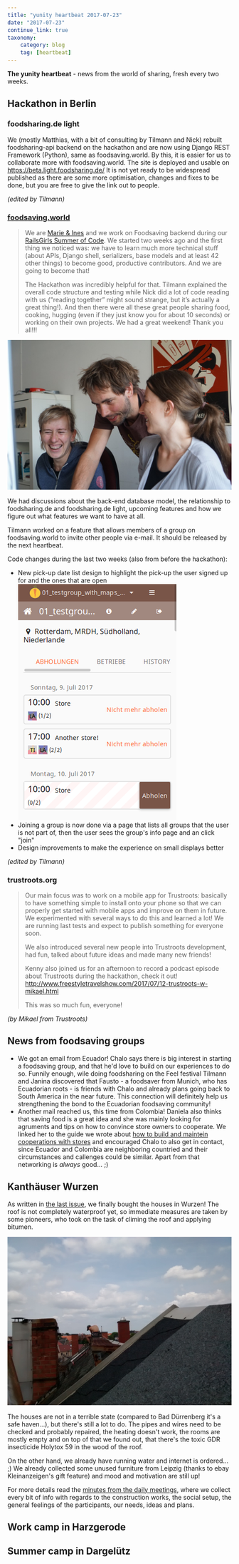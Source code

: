 ```yaml
---
title: "yunity heartbeat 2017-07-23"
date: "2017-07-23"
continue_link: true
taxonomy:
    category: blog
    tag: [heartbeat]
---
```


**The yunity heartbeat** - news from the world of sharing, fresh every two weeks.

## Hackathon in Berlin

### foodsharing.de light

We (mostly Matthias, with a bit of consulting by Tilmann and Nick) rebuilt foodsharing-api backend on the hackathon and are now using Django REST Framework (Python), same as foodsaving.world. By this, it is easier for us to collaborate more with foodsaving.world. 
The site is deployed and usable on https://beta.light.foodsharing.de/
It is not yet ready to be widespread published as there are some more optimisation, changes and fixes to be done, but you are free to give the link out to people.

_(edited by Tilmann)_

### [foodsaving.world](https://foodsaving.world)

> We are [Marie & Ines](https://twitter.com/nk42) and we work on Foodsaving backend during our [RailsGirls Summer of Code](https://railsgirlssummerofcode.org/). We started two weeks ago and the first thing we noticed was: we have to learn much more technical stuff (about APIs, Django shell, serializers, base models and at least 42 other things) to become good, productive contributors. And we are going to become that!
> 
> The Hackathon was incredibly helpful for that. Tilmann explained the overall code structure and testing while Nick did a lot of code reading with us ("reading together” might sound strange, but it’s actually a great thing!). And then there were all these great people sharing food, cooking, hugging (even if they just know you for about 10 seconds) or working on their own projects. We had a great weekend! Thank you all!!!

![Team NK42 with Nick](/user/pages/01.heartbeat/2017-07-23/DSC02962.JPG)

We had discussions about the back-end database model, the relationship to foodsharing.de and foodsharing.de light, upcoming features and how we figure out what features we want to have at all.

Tilmann worked on a feature that allows members of a group on foodsaving.world to invite other people via e-mail. It should be released by the next heartbeat.

Code changes during the last two weeks (also from before the hackathon):

- New pick-up date list design to highlight the pick-up the user signed up for and the ones that are open
![](fstool-pickuplist.png)
- Joining a group is now done via a page that lists all groups that the user is not part of, then the user sees the group's info page and an click "join"
- Design improvements to make the experience on small displays better

_(edited by Tilmann)_


### trustroots.org

> Our main focus was to work on a mobile app for Trustroots: basically to have something simple to install onto your phone so that we can properly get started with mobile apps and improve on them in future. We experimented with several ways to do this and learned a lot! We are running last tests and expect to publish something for everyone soon.
>
> We also introduced several new people into Trustroots development, had fun, talked about future ideas and made many new friends!
>
> Kenny also joined us for an afternoon to record a podcast episode about Trustroots during the hackathon, check it out!
> http://www.freestyletravelshow.com/2017/07/12-trustroots-w-mikael.html
>
> This was so much fun, everyone!

_(by Mikael from Trustroots)_

## News from foodsaving groups

- We got an email from Ecuador! Chalo says there is big interest in starting a foodsaving group, and that he'd love to build on our experiences to do so. Funnily enough, wile doing foodsharing on the Feel festival Tilmann and Janina discovered that Fausto - a foodsaver from Munich, who has Ecuadorian roots - is friends with Chalo and already plans going back to South America in the near future. This connection will definitely help us strengthening the bond to the Ecuadorian foodsaving community!
- Another mail reached us, this time from Colombia! Daniela also thinks that saving food is a great idea and she was mainly looking for agruments and tips on how to convince store owners to cooperate. We linked her to the guide we wrote about [how to build and maintein cooperations with stores](https://yunity.atlassian.net/wiki/display/FSINT/How+to+build+and+maintain+cooperations+with+stores) and encouraged Chalo to also get in contact, since Ecuador and Colombia are neighboring countried and their circumstances and callenges could be similar. Apart from that networking is _always_ good... ;)

## Kanthäuser Wurzen

As written in [the last issue](../2017-07-09), we finally bought the houses in Wurzen! The roof is not completely waterproof yet, so immediate measures are taken by some pioneers, who took on the task of climing the roof and applying bitumen.

![](roofrepair.jpg)

The houses are not in a terrible state (compared to Bad Dürrenberg it's a safe haven...), but there's still a lot to do. The pipes and wires need to be checked and probably repaired, the heating doesn't work, the rooms are mostly empty and on top of that we found out, that there's the toxic GDR insecticide Holytox 59 in the wood of the roof.

On the other hand, we already have running water and internet is ordered... ;) We already collected some unused furniture from Leipzig (thanks to ebay Kleinanzeigen's gift feature) and mood and motivation are still up!

For more details read the [minutes from the daily meetings](https://yunity.atlassian.net/wiki/display/WW/After+moving+in%3A+Meeting+Minutes), where we collect every bit of info with regards to the construction works, the social setup, the general feelings of the participants, our needs, ideas and plans.

## Work camp in Harzgerode

## Summer camp in Dargelütz
